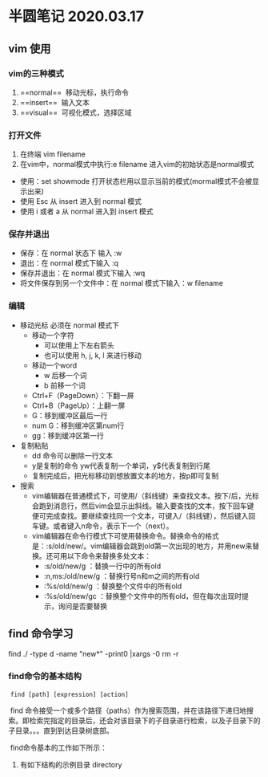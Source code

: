# 半圆笔记 2020.03.17

## vim 使用
### vim的三种模式
1. ==normal==
​    移动光标，执行命令
2. ==insert==
​    输入文本
3. ==visual==
​    可视化模式，选择区域

### 打开文件
1. 在终端 vim filename
2. 在vim中，normal模式中执行:e filename
进入vim的初始状态是normal模式
  -  使用：set showmode 打开状态栏用以显示当前的模式(mormal模式不会被显示出来)
  -  使用 Esc 从 insert 进入到 normal 模式
  -  使用 i 或者 a 从 normal 进入到 insert 模式

### 保存并退出
- 保存：在 normal 状态下 输入 :w
- 退出：在 normal 模式下输入 :q
- 保存并退出：在 normal 模式下输入 :wq
- 将文件保存到另一个文件中：在 normal 模式下输入：w filename

### 编辑
- 移动光标 必须在 normal 模式下
   - 移动一个字符
      - 可以使用上下左右箭头
      - 也可以使用 h, j, k, l 来进行移动
   - 移动一个word
      - w 后移一个词
      - b 前移一个词
   - Ctrl+F（PageDown）：下翻一屏
   - Ctrl+B（PageUp）：上翻一屏
   - G：移到缓冲区最后一行
   - num G：移到缓冲区第num行
   - gg：移到缓冲区第一行
- 复制粘贴
   - dd 命令可以删除一行文本
   - y是复制的命令 yw代表复制一个单词，y$代表复制到行尾
   - 复制完成后，把光标移动到想放置文本的地方，按p即可复制
- 搜索
   - vim编辑器在普通模式下，可使用/（斜线键）来查找文本。按下/后，光标会跑到消息行，然后vim会显示出斜线。输入要查找的文本，按下回车键便可完成查找。要继续查找同一个文本，可键入/（斜线键），然后键入回车键。或者键入n命令，表示下一个（next）。
   - vim编辑器在命令行模式下可使用替换命令。替换命令的格式是：:s/old/new/。vim编辑器会跳到old第一次出现的地方，并用new来替换。还可用以下命令来替换多处文本：
      - :s/old/new/g ：替换一行中的所有old
      - :n,ms:/old/new/g ：替换行号n和m之间的所有old
      - :%s/old/new/g ：替换整个文件中的所有old
      - :%s/old/new/gc ：替换整个文件中的所有old，但在每次出现时提示，询问是否要替换

## find 命令学习
find ./ -type d -name "new*" -print0 |xargs -0 rm -r
###  find命令的基本结构
​      `find [path] [expression] [action]`
​       

​        find 命令接受一个或多个路径（paths）作为搜索范围，并在该路径下递归地搜索。即检索完指定的目录后，还会对该目录下的子目录进行检索，以及子目录下的子目录。。。直到到达目录树底部。

​        find命令基本的工作如下所示：

1. 有如下结构的示例目录 directory









